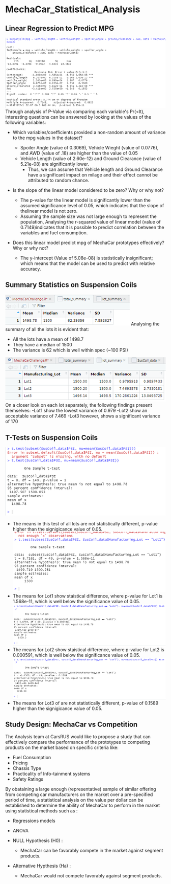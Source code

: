 # MechaCar_Statistical_Analysis

## Linear Regression to Predict MPG


![LmMpg](https://github.com/A-Mossa/MechaCar_Statistical_Analysis/blob/main/Resources/SummaryLmDel1.png)
Through analysis of P-Value via comparing each variable's Pr(<lt), interesting questions can be answered by looking at the values of the following variables:
  - Which variables/coefficients provided a non-random amount of variance to the mpg values in the dataset?
    - Spoiler Angle (value of 0.3069),  Vehicle Wieght (value of 0.0776), and AWD (value of .18) are higher than the value of 0.05
    - Vehicle Length (value of 2.60e-12) and Ground Clearance (value of 5.21e-08) are significantly lower.
        - Thus, we can assume that Vehicle length and Ground Clearance have a significant impact on milage and their effect cannot be attributed to random chance.
  
  
  - Is the slope of the linear model considered to be zero? Why or why not?
    
    - The p-value for the linear model is significantly lower than the assumed significance level of 0.05, which indicates that the slope of thelinear model is not zero.
    - Assuming the sample size was not large enough to represent the population, Analysing the r-squared value of linear model (value of 0.7149)indicates that it is possible to predict correlation between the variables and fuel consumption.
    
  - Does this linear model predict mpg of MechaCar prototypes effectively? Why or why not?
    - The y-intercept (Value of 5.08e-08) is statistically insignificant; which means that the model can be used to predict with relative accuracy.

## Summary Statistics on Suspension Coils

![TtlSummary](https://github.com/A-Mossa/MechaCar_Statistical_Analysis/blob/main/Resources/totalsummary.png)
Analysing the summary of all the lots it is evident that:
  - All the lots have a mean of 1498.7
  - They have a median of 1500
  - The variance is 62 which is well within spec (~100 PSI)

![LotSummary](https://github.com/A-Mossa/MechaCar_Statistical_Analysis/blob/main/Resources/lotsummary.png)
On a closer look on each lot separately, the following findings present themselves:
  -Lot1 show the lowest variance of 0.979
  -Lot2 show an acceptable variance of 7.469
  -Lot3 however, shows a significant variance of 170


## T-Tests on Suspension Coils

![t.tet](https://github.com/A-Mossa/MechaCar_Statistical_Analysis/blob/main/Resources/T.test%20one%20sample.png)
- The means in this test of all lots are not statistically different, p-value higher than the signigicance value of 0.05.
![lot1](https://github.com/A-Mossa/MechaCar_Statistical_Analysis/blob/main/Resources/Lot1%20ttest.png)
- The means for Lot1 show staistical difference, where p-value for Lot1 is 1.568e-11, which is well below the significance value of 0.05.
![lot2](https://github.com/A-Mossa/MechaCar_Statistical_Analysis/blob/main/Resources/Lot2%20ttest.png)
- The means for Lot2 show staistical difference, where p-value for Lot2 is 0.000591, which is well below the significance value of 0.05.
![lot3](https://github.com/A-Mossa/MechaCar_Statistical_Analysis/blob/main/Resources/Lot3%20ttest.png)
- The means for Lot3 of are not statistically different, p-value of 0.1589 higher than the signigicance value of 0.05.


## Study Design: MechaCar vs Competition

The Analysis team at CarsRUS would like to propose a study that can effectively compare the performance of the prototypes to competing products on the market based on specific criteria like:
  - Fuel Consumption
  - Pricing
  - Chassis Type
  - Practicality of Info-tainment systems
  - Safety Ratings

By obataining a large enough (representative) sample of similar offering from competing car manufacturers on the market over a pre-specified period of time, a statistical analysis on the value per dollar can be established to determine the ability of MechaCar to perform in the market using statistical methods such as :
  - Regressions models
  - ANOVA

- NULL Hypothesis (H0) :
    - MechaCar can be favorably compete in the market against segment products.

- Alternative Hypthesis (Ha) :
    - MechaCar would not compete favorably against segment products.
